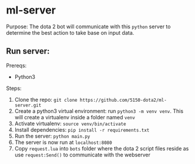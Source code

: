 # ml-server
Purpose: The dota 2 bot will communicate with this `python` server to determine the best action to take base on input data.

## Run server:
Prereqs:
* Python3

Steps:
1. Clone the repo: `git clone https://github.com/5150-dota2/ml-server.git`
2. Create a python3 virtual environment: run `python3 -m venv venv`. This will create a virtualenv inside a folder named `venv`
3. Activate virtualenv: `source venv/bin/activate`
4. Install dependencies: `pip install -r requirements.txt`
5. Run the server: `python main.py`
6. The server is now run at `localhost:8080`
7. Copy `request.lua` into `bots` folder where the dota 2 script files reside as use `request:Send()` to communicate with the webserver
